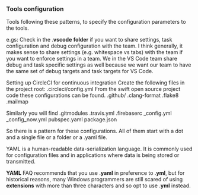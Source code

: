 
### Tools configuration

Tools following these patterns, to specify the configuration parameters to the tools.

e.gs: 
Check in the .**vscode** **folder** if you want to share settings, task configuration and debug configuration with the team. I think generally, it makes sense to share settings (e.g. whitespace vs tabs) with the team if you want to enforce settings in a team. We in the VS Code team share debug and task specific settings as well because we want our team to have the same set of debug targets and task targets for VS Code.

Setting up CircleCI for continuous integration
Create the following files in the project root: .circleci/config.yml
From the swift open source project code these configurations can be found.
.github/
.clang-format
.flake8
.mailmap

Similarly you will find 
.gitmodules
.travis.yml
.firebaserc
_config.yml
_config_now.yml
pubspec.yaml
package.json

So there is a pattern for these configurations. All of them start with a dot and a single file or a folder or a .yaml file.

YAML is a human-readable data-serialization language. It is commonly used for configuration files and in applications where data is being stored or transmitted. 

**YAML** FAQ recommends that you use .**yaml** in preference to .**yml**, but for historical reasons, many Windows programmers are still scared of using **extensions** with more than three characters and so opt to use .**yml** instead.


